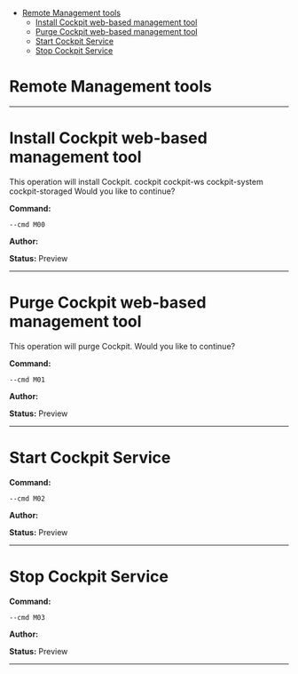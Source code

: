 - [Remote Management tools](#management)
  - [Install Cockpit web-based management tool](#m00)
  - [Purge Cockpit web-based management tool](#m01)
  - [Start Cockpit Service](#m02)
  - [Stop Cockpit Service](#m03)

<a id="management" style="display:none;"></a>
# Remote Management tools


***

<a id="m00" style="display:none;"></a>
# Install Cockpit web-based management tool
This operation will install Cockpit.
cockpit cockpit-ws cockpit-system cockpit-storaged
Would you like to continue?

**Command:** 
~~~
--cmd M00
~~~

**Author:** 

**Status:** Preview



***

<a id="m01" style="display:none;"></a>
# Purge Cockpit web-based management tool
This operation will purge Cockpit.
Would you like to continue?

**Command:** 
~~~
--cmd M01
~~~

**Author:** 

**Status:** Preview



***

<a id="m02" style="display:none;"></a>
# Start Cockpit Service
**Command:** 
~~~
--cmd M02
~~~

**Author:** 

**Status:** Preview



***

<a id="m03" style="display:none;"></a>
# Stop Cockpit Service
**Command:** 
~~~
--cmd M03
~~~

**Author:** 

**Status:** Preview



***

